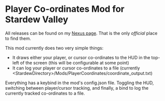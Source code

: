 # Player Co-ordinates Mod for Stardew Valley
All releases can be found on my [Nexus page](https://www.nexusmods.com/stardewvalley/users/79440738). That is the only *official* place to find them.


This mod currently does two very simple things:
* It draws either your player, or cursor co-ordinates to the HUD in the top-left of the screen (this will be configurable at some point)
* It can log your player or cursor co-ordinates to a file (currently \<StardewDirectory\>/Mods/PlayerCoordinates/coordinate_output.txt)

Everything has a keybind in the mod's config.json file. Toggling the HUD, switching between player/cursor tracking, and finally, a bind to log the currently tracked co-ordinates to a file.